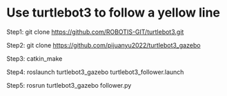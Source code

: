 # Use turtlebot3 to follow a yellow line

Step1: git clone https://github.com/ROBOTIS-GIT/turtlebot3.git

Step2: git clone https://github.com/pijuanyu2022/turtlebot3_gazebo

Step3: catkin_make

Step4: roslaunch turtlebot3_gazebo turtlebot3_follower.launch

Step5: rosrun turtlebot3_gazebo follower.py
